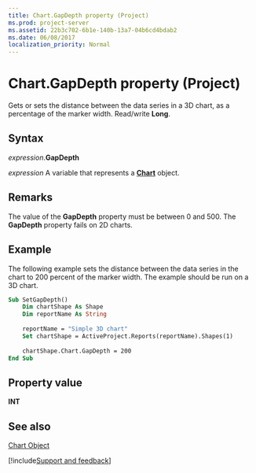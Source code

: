 ```yaml
---
title: Chart.GapDepth property (Project)
ms.prod: project-server
ms.assetid: 22b3c702-6b1e-140b-13a7-04b6cd4bdab2
ms.date: 06/08/2017
localization_priority: Normal
---
```



# Chart.GapDepth property (Project)
Gets or sets the distance between the data series in a 3D chart, as a percentage of the marker width. Read/write  **Long**.

## Syntax

_expression_.**GapDepth**

_expression_ A variable that represents a **[Chart](Project.Chart.md)** object.


## Remarks

The value of the  **GapDepth** property must be between 0 and 500. The **GapDepth** property fails on 2D charts.


## Example

The following example sets the distance between the data series in the chart to 200 percent of the marker width. The example should be run on a 3D chart.


```vb
Sub SetGapDepth()
    Dim chartShape As Shape
    Dim reportName As String
    
    reportName = "Simple 3D chart"
    Set chartShape = ActiveProject.Reports(reportName).Shapes(1)
    
    chartShape.Chart.GapDepth = 200
End Sub
```


## Property value

 **INT**


## See also


[Chart Object](Project.chart.md)

[!include[Support and feedback](~/includes/feedback-boilerplate.md)]